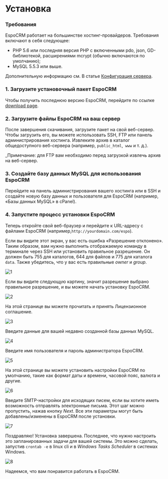 # Установка

### Требования
EspoCRM работает на большинстве хостинг-провайдеров. Требования включают в себя следующее:

* PHP 5.6 или последняя версия PHP с включенными pdo, json, GD-библиотекой, расширениями mcrypt (обычно включаются по умолчанию);
* MySQL 5.5.3 или выше.

Дополнительную информацию см. В статье [Конфигурация сервера](server-configuration.md).

### 1. Загрузите установочный пакет EspoCRM
Чтобы получить последнюю версию EspoCRM, перейдите по ссылке [download page](http://www.espocrm.com/download/).

### 2. Загрузите файлы EspoCRM на ваш сервер

После завершения скачивания, загрузите пакет на свой веб-сервер. Чтобы загрузить его, вы можете использовать SSH, FTP или панель администрирования хостинга.
Извлеките архив в каталог общедоступного веб-сервера (например, `public_html`,` www` и т. д.).

_Примечание: для FTP вам необходимо перед загрузкой извлечь архив на веб-сервер.

### 3. Создайте базу данных MySQL для использования EspoCRM

Перейдите на панель администрирования вашего хостинга или в SSH и создайте новую базу данных и пользователя для EspoCRM (например, «Базы данных MySQL» в cPanel).

### 4. Запустите процесс установки EspoCRM

Теперь откройте свой веб-браузер и перейдите к URL-адресу с файлами EspoCRM (например,`http://yourdomain.com/espo`).

Если вы видите этот экран, у вас есть ошибка «Разрешение отклонено». Таким образом, вам нужно выполнить отображаемую команду в терминале через SSH или установить правильное разрешение. Он должен быть 755 для каталогов, 644 для файлов и 775 для каталога `data`. Также убедитесь, что у вас есть правильные _owner_ и _group_.

![1](https://raw.githubusercontent.com/espocrm/documentation/master/_static/images/administration/installation/1.png)

Если вы видите следующую картину, значит разрешение выбрано правильное разрешение, и вы можете начать установку EspoCRM.

![2](https://raw.githubusercontent.com/espocrm/documentation/master/_static/images/administration/installation/2.png)

На этой странице вы можете прочитать и принять Лицензионное соглашение.

![3](https://raw.githubusercontent.com/espocrm/documentation/master/_static/images/administration/installation/3.png)

Введите данные для вашей недавно созданной базы данных MySQL.

![4](https://raw.githubusercontent.com/espocrm/documentation/master/_static/images/administration/installation/4.png)

Введите имя пользователя и пароль администратора EspoCRM.

![5](https://raw.githubusercontent.com/espocrm/documentation/master/_static/images/administration/installation/5.png)

На этой странице вы можете установить настройки EspoCRM по умолчанию, такие как формат даты и времени, часовой пояс, валюта и другие.

![6](https://raw.githubusercontent.com/espocrm/documentation/master/_static/images/administration/installation/6.png)

Введите SMTP-настройки для исходящих писем, если вы хотите иметь возможность отправлять электронные письма. Этот шаг можно пропустить, нажав кнопку _Next_. Все эти параметры могут быть добавлены/изменены в EspoCRM после установки.

![7](https://raw.githubusercontent.com/espocrm/documentation/master/_static/images/administration/installation/7.png)

Поздравляю! Установка завершена. Последнее, что нужно настроить это запланированных задачи для вашей системы. Это можно сделать, запустив `crontab -e` в linux cli и в _Windows Tasks Scheduler_ в системах Windows.

![8](https://raw.githubusercontent.com/espocrm/documentation/master/_static/images/administration/installation/8.png)

Надеемся, что вам понравится работать в EspoCRM.

